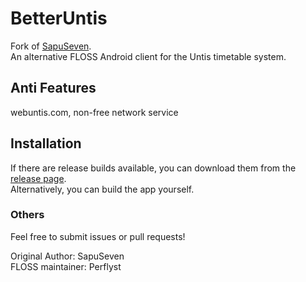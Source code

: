# BetterUntis

Fork of [SapuSeven](https://github.com/SapuSeven/BetterUntis).  
An alternative FLOSS Android client for the Untis timetable system.


## Anti Features
webuntis.com, non-free network service


## Installation
If there are release builds available, you can download them from the [release page](https://github.com/Perflyst/FLOSS-BetterUntis/releases).  
Alternatively, you can build the app yourself.


### Others
Feel free to submit issues or pull requests!

Original Author: SapuSeven  
FLOSS maintainer: Perflyst
